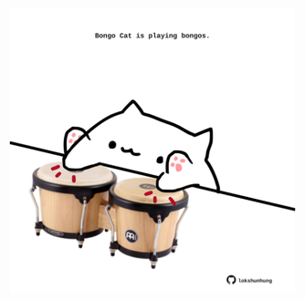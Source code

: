 <!-- built at 07/03/2021, 09:01:36 UTC -->
<p align="center">
  <img width="500" height="500" src="./ReadmeImage.svg">
</p>
